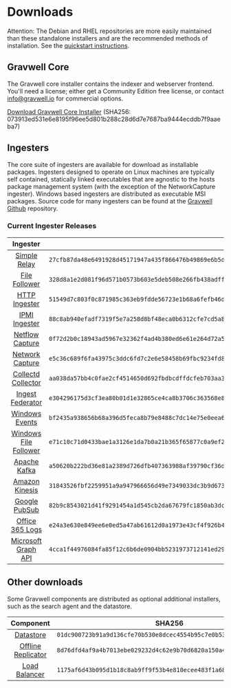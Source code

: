 # Downloads

Attention: The Debian and RHEL repositories are more easily maintained than these standalone installers and are the recommended methods of installation. See the [quickstart instructions](#!quickstart/quickstart.md).

## Gravwell Core

The Gravwell core installer contains the indexer and webserver frontend. You'll need a license; either get a Community Edition free license, or contact info@gravwell.io for commercial options.

[Download Gravwell Core Installer](https://update.gravwell.io/archive/4.2.4/installers/gravwell_4.2.4.sh) (SHA256: 073913ed531e6e8195f96ee5d801b288c28d6d7e7687ba9444ecddb7f9aaeba7)

## Ingesters

The core suite of ingesters are available for download as installable packages.  Ingesters designed to operate on Linux machines are typically self contained, statically linked executables that are agnostic to the hosts package management system (with the exception of the NetworkCapture ingester).  Windows based ingesters are distributed as executable MSI packages.  Source code for many ingesters can be found at the [Gravwell Github](https://github.com/gravwell/gravwell/tree/master/ingesters) repository.

### Current Ingester Releases
| Ingester | SHA256 | More Info |
|:--------:|-------:|----------:|
| [Simple Relay](https://update.gravwell.io/archive/4.2.4/installers/gravwell_simple_relay_installer_4.2.4.sh) | ``27cfb87da48e6491928d45171947a435f866476b49869e6b5d45dc63cd5dc27a`` | [Documentation](#!ingesters/ingesters.md#Simple_Relay)|
| [File Follower](https://update.gravwell.io/archive/4.2.4/installers/gravwell_file_follow_installer_4.2.4.sh) | ``328d8a1e2d081f96d571b0573b603e5deb508e266fb438adff90c5a1e381e120`` | [Documentation](#!ingesters/ingesters.md#File_Follower) |
| [HTTP Ingester](https://update.gravwell.io/archive/4.2.4/installers/gravwell_http_ingester_installer_4.2.4.sh) | ``51549d7c803f0c871985c363eb9fdde56723e1b68a6fefb46d07f98a74731c57`` | [Documentation](#!ingesters/ingesters.md#HTTP_POST) |
| [IPMI Ingester](https://update.gravwell.io/archive/4.2.4/installers/gravwell_ipmi_installer_4.2.4.sh) | ``88c8ab940efadf7319f5e7a258d8bf48eca0b6312cfe7cd5a87973fd13b504dc`` | [Documentation](#!ingesters/ingesters.md#IPMI_Ingester)|
| [Netflow Capture](http://update.gravwell.io/archive/4.2.4/installers/gravwell_netflow_capture_installer_4.2.4.sh) | ``0f72d2b0c18943ad5967e32362f4ad4b380ed6e61e264d72a59d40a272521bf2`` | [Documentation](#!ingesters/ingesters.md#Netflow_Ingester) |
| [Network Capture](https://update.gravwell.io/archive/4.2.4/installers/gravwell_network_capture_installer_4.2.4.sh) | ``e5c36c689f6fa43975c3ddc6fd7c2e6e58458b69fbc9234fd8d5a7471d422a82`` | [Documentation](#!ingesters/ingesters.md#Network_Ingester) |
| [Collectd Collector](https://update.gravwell.io/archive/4.2.4/installers/gravwell_collectd_installer_4.2.4.sh) | ``aa038da57bb4c0fae2cf4514650d692fbdbcdffdcfeb703aa394fbca9e85d174`` | [Documentation](#!ingesters/ingesters.md#collectd) |
| [Ingest Federator](https://update.gravwell.io/archive/4.2.4/installers/gravwell_federator_installer_4.2.4.sh) | ``e304296175d3cf3ea80b01d1e32865ce4ca8b3706c363568e82c727e9508c190`` | [Documentation](#!ingesters/ingesters.md#Federator_Ingester) |
| [Windows Events](https://update.gravwell.io/archive/4.2.4/installers/gravwell_win_events_4.2.4.msi) | ``bf2435a938656b68a396d5feca8b79e8488c7dc14e75e0eea6e83a7e6e2dd7ca`` | [Documentation](#!ingesters/ingesters.md#Windows_Event_Service) |
| [Windows File Follower](https://update.gravwell.io/archive/4.2.4/installers/gravwell_file_follow_4.2.4.msi) | ``e71c10c71d0433bae1a3126e1da7b0a21b365f65877c0a9ef2f94e0e813c3cb8`` | [Documentation](#!ingesters/ingesters.md#File_Follower) |
| [Apache Kafka](https://update.gravwell.io/archive/4.2.4/installers/gravwell_kafka_installer_4.2.4.sh) | ``a50620b222bd36e81a2389d726dfb407363988af39790cf36d3d7361a5d8f39e`` | [Documentation](#!ingesters/ingesters.md#Kafka)|
| [Amazon Kinesis](https://update.gravwell.io/archive/4.2.4/installers/gravwell_kinesis_ingest_installer_4.2.4.sh) | ``31843526fbf2259951a9a947966656d49e7349033dc3b9d6730ff8de2a5d8d9e`` | [Documentation](#!ingesters/ingesters.md#Kinesis_Ingester)|
| [Google PubSub](https://update.gravwell.io/archive/4.2.4/installers/gravwell_pubsub_ingest_installer_4.2.4.sh) | ``82b9c8543021d41f9291454a1d545cb2da67679fc1850ab3dca8cb4641232a88`` | [Documentation](#!ingesters/ingesters.md#GCP_PubSub)|
| [Office 365 Logs](https://update.gravwell.io/archive/4.2.4/installers/gravwell_o365_installer_4.2.4.sh) | ``e24a3e630e849ee6e0ed5a47ab61612d0a1973e43cf4f926b48bba846c59067e`` | [Documentation](#!ingesters/ingesters.md#Office_365_Log_Ingester)|
| [Microsoft Graph API](https://update.gravwell.io/archive/4.2.4/installers/gravwell_msgraph_installer_4.2.4.sh) | ``4cca1f44976084fa85f12c6b6de0904bb5231973712141ed297f8acfb8b5a399`` | [Documentation](#!ingesters/ingesters.md#Microsoft_Graph_API_Ingester)|

## Other downloads

Some Gravwell components are distributed as optional additional installers, such as the search agent and the datastore.

| Component | SHA256 | More Info |
|:---------:|:------:|----------:|
| [Datastore](https://update.gravwell.io/archive/4.2.4/installers/gravwell_datastore_installer_4.2.4.sh) | ``01dc900723b91a9d136cfe70b530e8dcec4554b95c7e0b535df1b97117f3962d`` | [Documentation](#!distributed/frontend.md) |
| [Offline Replicator](https://update.gravwell.io/archive/4.2.4/installers/gravwell_offline_replication_installer_4.2.4.sh) | ``8d76dfd4af9a4b7013ebe029232d4c62e9b70d6820a150a47bcc8ec4ee506683`` | [Documentation](#!configuration/replication.md) |
| [Load Balancer](https://update.gravwell.io/archive/4.2.4/installers/gravwell_loadbalancer_installer_4.2.4.sh) | ``1175af6d43b095d1b18c8ab9ff9f53b4e810ecee483f1a68ca78a7192d67bf9f`` | |
